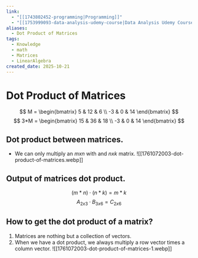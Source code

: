 ```yaml
---
link:
  - "[[1743802452-programming|Programming]]"
  - "[[1753999093-data-analysis-udemy-course|Data Analysis Udemy Course]]"
aliases:
  - Dot Product of Matrices
tags:
  - Knowledge
  - math
  - Matrices
  - LinearAlgebra
created_date: 2025-10-21
---
```

# Dot Product of Matrices
$$
M = \begin{bmatrix}
5 & 12 & 6 \\
-3 & 0 & 14
\end{bmatrix}
$$
$$
3*M = \begin{bmatrix}
15 & 36 & 18 \\
-3 & 0 & 14
\end{bmatrix}
$$

## Dot product between matrices.
- We can only multiply an $mxn$ with and $nxk$ matrix.
![[1761072003-dot-product-of-matrices.webp]]

## Output of matrices dot product.
$$
(m*n) \cdot (n*k) = m*k
$$
$$
A_{2x3} \cdot B_{3x6} = C_{2x6}
$$
## How to get the dot product of a matrix?
1. Matrices are nothing but a collection of vectors.
2. When we have a dot product, we always multiply a row vector times a column vector.
![[1761072003-dot-product-of-matrices-1.webp]]




